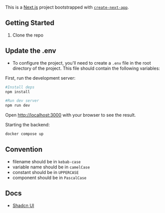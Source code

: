 This is a [Next.js](https://nextjs.org/) project bootstrapped with [`create-next-app`](https://github.com/vercel/next.js/tree/canary/packages/create-next-app).

## Getting Started

1. Clone the repo

## Update the .env

- To configure the project, you'll need to create a `.env` file in the root directory of the project. This file should contain the following variables:

First, run the development server:

```bash
#Install deps
npm install

#Run dev server
npm run dev
```

Open [http://localhost:3000](http://localhost:3000) with your browser to see the result.

Starting the backend:

```bash
docker compose up
```

## Convention

- filename should be in `kebab-case`
- variable name should be in `camelCase`
- constant should be in `UPPERCASE`
- component should be in `PascalCase`

## Docs

- [Shadcn UI](https://ui.shadcn.com)
